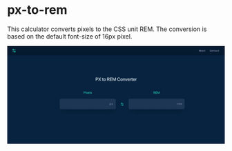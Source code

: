 # px-to-rem
This calculator converts pixels to the CSS unit REM. The conversion is based on the default font-size of 16px pixel.
<div align="center">
  <img alt="Demo" src="./public/home.jpg" />
</div>
